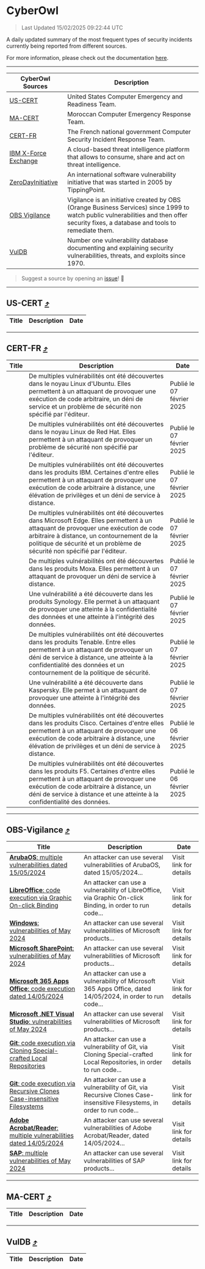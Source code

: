 
 <div id='top'></div>

# CyberOwl

 > Last Updated 15/02/2025 09:22:44 UTC
 
 A daily updated summary of the most frequent types of security incidents currently being reported from different sources.
 
 For more information, please check out the documentation [here](./docs/README.md).
 
 ---
 |CyberOwl Sources|Description|
 |---|---|
 |[US-CERT](#us-cert-arrow_heading_up)|United States Computer Emergency and Readiness Team.|
 |[MA-CERT](#ma-cert-arrow_heading_up)|Moroccan Computer Emergency Response Team.|
 |[CERT-FR](#cert-fr-arrow_heading_up)|The French national government Computer Security Incident Response Team.|
 |[IBM X-Force Exchange](#ibmcloud-arrow_heading_up)|A cloud-based threat intelligence platform that allows to consume, share and act on threat intelligence.|
 |[ZeroDayInitiative](#zerodayinitiative-arrow_heading_up)|An international software vulnerability initiative that was started in 2005 by TippingPoint.|
 |[OBS Vigilance](#obs-vigilance-arrow_heading_up)|Vigilance is an initiative created by OBS (Orange Business Services) since 1999 to watch public vulnerabilities and then offer security fixes, a database and tools to remediate them.|
 |[VulDB](#vuldb-arrow_heading_up)|Number one vulnerability database documenting and explaining security vulnerabilities, threats, and exploits since 1970.|
 
 > Suggest a source by opening an [issue](https://github.com/karimhabush/cyberowl/issues)! :raised_hands:
 ---

## US-CERT [:arrow_heading_up:](#cyberowl)

 |Title|Description|Date|
 |---|---|---|
 
 ---

## CERT-FR [:arrow_heading_up:](#cyberowl)

 |Title|Description|Date|
 |---|---|---|
 |[](https://www.cert.ssi.gouv.fr/avis/CERTFR-2025-AVI-0108/)|De multiples vulnérabilités ont été découvertes dans le noyau Linux d'Ubuntu. Elles permettent à un attaquant de provoquer une exécution de code arbitraire, un déni de service et un problème de sécurité non spécifié par l'éditeur.|Publié le 07 février 2025|
 |[](https://www.cert.ssi.gouv.fr/avis/CERTFR-2025-AVI-0107/)|De multiples vulnérabilités ont été découvertes dans le noyau Linux de Red Hat. Elles permettent à un attaquant de provoquer un problème de sécurité non spécifié par l'éditeur.|Publié le 07 février 2025|
 |[](https://www.cert.ssi.gouv.fr/avis/CERTFR-2025-AVI-0106/)|De multiples vulnérabilités ont été découvertes dans les produits IBM. Certaines d'entre elles permettent à un attaquant de provoquer une exécution de code arbitraire à distance, une élévation de privilèges et un déni de service à distance.|Publié le 07 février 2025|
 |[](https://www.cert.ssi.gouv.fr/avis/CERTFR-2025-AVI-0105/)|De multiples vulnérabilités ont été découvertes dans Microsoft Edge. Elles permettent à un attaquant de provoquer une exécution de code arbitraire à distance, un contournement de la politique de sécurité et un problème de sécurité non spécifié par l'éditeur.|Publié le 07 février 2025|
 |[](https://www.cert.ssi.gouv.fr/avis/CERTFR-2025-AVI-0104/)|De multiples vulnérabilités ont été découvertes dans les produits Moxa. Elles permettent à un attaquant de provoquer un déni de service à distance.|Publié le 07 février 2025|
 |[](https://www.cert.ssi.gouv.fr/avis/CERTFR-2025-AVI-0103/)|Une vulnérabilité a été découverte dans les produits Synology. Elle permet à un attaquant de provoquer une atteinte à la confidentialité des données et une atteinte à l'intégrité des données.|Publié le 07 février 2025|
 |[](https://www.cert.ssi.gouv.fr/avis/CERTFR-2025-AVI-0102/)|De multiples vulnérabilités ont été découvertes dans les produits Tenable. Entre elles permettent à un attaquant de provoquer un déni de service à distance, une atteinte à la confidentialité des données et un contournement de la politique de sécurité.|Publié le 07 février 2025|
 |[](https://www.cert.ssi.gouv.fr/avis/CERTFR-2025-AVI-0101/)|Une vulnérabilité a été découverte dans Kaspersky. Elle permet à un attaquant de provoquer une atteinte à l'intégrité des données.|Publié le 07 février 2025|
 |[](https://www.cert.ssi.gouv.fr/avis/CERTFR-2025-AVI-0100/)|De multiples vulnérabilités ont été découvertes dans les produits Cisco. Certaines d'entre elles permettent à un attaquant de provoquer une exécution de code arbitraire à distance, une élévation de privilèges et un déni de service à distance.|Publié le 06 février 2025|
 |[](https://www.cert.ssi.gouv.fr/avis/CERTFR-2025-AVI-0099/)|De multiples vulnérabilités ont été découvertes dans les produits F5. Certaines d'entre elles permettent à un attaquant de provoquer une exécution de code arbitraire à distance, un déni de service à distance et une atteinte à la confidentialité des données.|Publié le 06 février 2025|
 
 ---

## OBS-Vigilance [:arrow_heading_up:](#cyberowl)

 |Title|Description|Date|
 |---|---|---|
 |[<a href="https://vigilance.fr/vulnerability/ArubaOS-multiple-vulnerabilities-dated-15-05-2024-44306" class="noirorange"><b>ArubaOS</b>: multiple vulnerabilities dated 15/05/2024</a>](https://vigilance.fr/vulnerability/ArubaOS-multiple-vulnerabilities-dated-15-05-2024-44306)|An attacker can use several vulnerabilities of ArubaOS, dated 15/05/2024...|Visit link for details|
 |[<a href="https://vigilance.fr/vulnerability/LibreOffice-code-execution-via-Graphic-On-click-Binding-44305" class="noirorange"><b>LibreOffice</b>: code execution via Graphic On-click Binding</a>](https://vigilance.fr/vulnerability/LibreOffice-code-execution-via-Graphic-On-click-Binding-44305)|An attacker can use a vulnerability of LibreOffice, via Graphic On-click Binding, in order to run code...|Visit link for details|
 |[<a href="https://vigilance.fr/vulnerability/Windows-vulnerabilities-of-May-2024-44301" class="noirorange"><b>Windows</b>: vulnerabilities of May 2024</a>](https://vigilance.fr/vulnerability/Windows-vulnerabilities-of-May-2024-44301)|An attacker can use several vulnerabilities of Microsoft products...|Visit link for details|
 |[<a href="https://vigilance.fr/vulnerability/Microsoft-SharePoint-vulnerabilities-of-May-2024-44300" class="noirorange"><b>Microsoft SharePoint</b>: vulnerabilities of May 2024</a>](https://vigilance.fr/vulnerability/Microsoft-SharePoint-vulnerabilities-of-May-2024-44300)|An attacker can use several vulnerabilities of Microsoft products...|Visit link for details|
 |[<a href="https://vigilance.fr/vulnerability/Microsoft-365-Apps-Office-code-execution-dated-14-05-2024-44299" class="noirorange"><b>Microsoft 365 Apps  Office</b>: code execution dated 14/05/2024</a>](https://vigilance.fr/vulnerability/Microsoft-365-Apps-Office-code-execution-dated-14-05-2024-44299)|An attacker can use a vulnerability of Microsoft 365 Apps  Office, dated 14/05/2024, in order to run code...|Visit link for details|
 |[<a href="https://vigilance.fr/vulnerability/Microsoft-NET-Visual-Studio-vulnerabilities-of-May-2024-44298" class="noirorange"><b>Microsoft .NET  Visual Studio</b>: vulnerabilities of May 2024</a>](https://vigilance.fr/vulnerability/Microsoft-NET-Visual-Studio-vulnerabilities-of-May-2024-44298)|An attacker can use several vulnerabilities of Microsoft products...|Visit link for details|
 |[<a href="https://vigilance.fr/vulnerability/Git-code-execution-via-Cloning-Special-crafted-Local-Repositories-44289" class="noirorange"><b>Git</b>: code execution via Cloning Special-crafted Local Repositories</a>](https://vigilance.fr/vulnerability/Git-code-execution-via-Cloning-Special-crafted-Local-Repositories-44289)|An attacker can use a vulnerability of Git, via Cloning Special-crafted Local Repositories, in order to run code...|Visit link for details|
 |[<a href="https://vigilance.fr/vulnerability/Git-code-execution-via-Recursive-Clones-Case-insensitive-Filesystems-44288" class="noirorange"><b>Git</b>: code execution via Recursive Clones Case-insensitive Filesystems</a>](https://vigilance.fr/vulnerability/Git-code-execution-via-Recursive-Clones-Case-insensitive-Filesystems-44288)|An attacker can use a vulnerability of Git, via Recursive Clones Case-insensitive Filesystems, in order to run code...|Visit link for details|
 |[<a href="https://vigilance.fr/vulnerability/Adobe-Acrobat-Reader-multiple-vulnerabilities-dated-14-05-2024-44287" class="noirorange"><b>Adobe Acrobat/Reader</b>: multiple vulnerabilities dated 14/05/2024</a>](https://vigilance.fr/vulnerability/Adobe-Acrobat-Reader-multiple-vulnerabilities-dated-14-05-2024-44287)|An attacker can use several vulnerabilities of Adobe Acrobat/Reader, dated 14/05/2024...|Visit link for details|
 |[<a href="https://vigilance.fr/vulnerability/SAP-multiple-vulnerabilities-of-May-2024-44283" class="noirorange"><b>SAP</b>: multiple vulnerabilities of May 2024</a>](https://vigilance.fr/vulnerability/SAP-multiple-vulnerabilities-of-May-2024-44283)|An attacker can use several vulnerabilities of SAP products...|Visit link for details|
 
 ---

## MA-CERT [:arrow_heading_up:](#cyberowl)

 |Title|Description|Date|
 |---|---|---|
 
 ---

## VulDB [:arrow_heading_up:](#cyberowl)

 |Title|Description|Date|
 |---|---|---|
 
